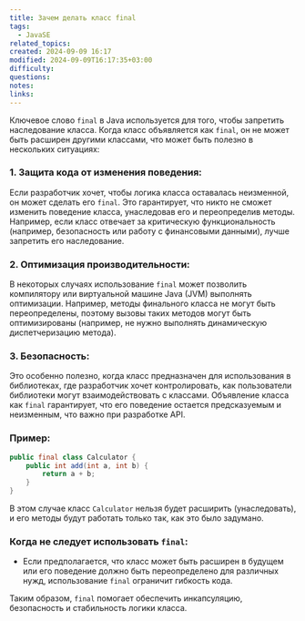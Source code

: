 ```yaml
---
title: Зачем делать класс final
tags:
  - JavaSE
related_topics: 
created: 2024-09-09 16:17
modified: 2024-09-09T16:17:35+03:00
difficulty: 
questions: 
notes: 
links: 
---
```

Ключевое слово `final` в Java используется для того, чтобы запретить наследование класса. Когда класс объявляется как `final`, он не может быть расширен другими классами, что может быть полезно в нескольких ситуациях:

### 1. **Защита кода от изменения поведения**:

Если разработчик хочет, чтобы логика класса оставалась неизменной, он может сделать его `final`. Это гарантирует, что никто не сможет изменить поведение класса, унаследовав его и переопределив методы. Например, если класс отвечает за критическую функциональность (например, безопасность или работу с финансовыми данными), лучше запретить его наследование.

### 2. **Оптимизация производительности**:

В некоторых случаях использование `final` может позволить компилятору или виртуальной машине Java (JVM) выполнять оптимизации. Например, методы финального класса не могут быть переопределены, поэтому вызовы таких методов могут быть оптимизированы (например, не нужно выполнять динамическую диспетчеризацию метода).

### 3. **Безопасность**:

Это особенно полезно, когда класс предназначен для использования в библиотеках, где разработчик хочет контролировать, как пользователи библиотеки могут взаимодействовать с классами. Объявление класса как `final` гарантирует, что его поведение остается предсказуемым и неизменным, что важно при разработке API.

### Пример:

```java
public final class Calculator {    
	public int add(int a, int b) {         
		return a + b;     
	} 
}
```

В этом случае класс `Calculator` нельзя будет расширить (унаследовать), и его методы будут работать только так, как это было задумано.

### Когда **не** следует использовать `final`:

- Если предполагается, что класс может быть расширен в будущем или его поведение должно быть переопределено для различных нужд, использование `final` ограничит гибкость кода.

Таким образом, `final` помогает обеспечить инкапсуляцию, безопасность и стабильность логики класса.
